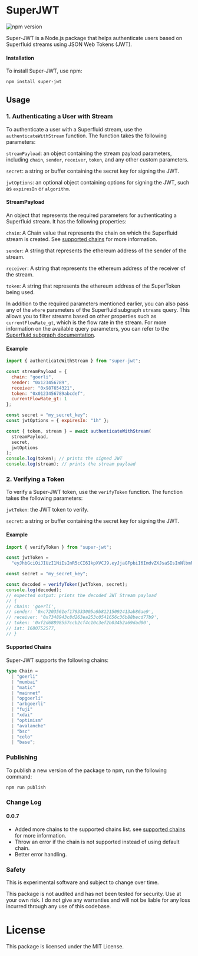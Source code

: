 # SuperJWT

![npm version](https://img.shields.io/badge/npm-0.0.7-brightgreen)

Super-JWT is a Node.js package that helps authenticate users based on Superfluid streams using JSON Web Tokens (JWT).

#### Installation

To install Super-JWT, use npm:

```shell
npm install super-jwt
```

## Usage

### 1. Authenticating a User with Stream

To authenticate a user with a Superfluid stream, use the `authenticateWithStream` function. The function takes the following parameters:

`streamPayload`: an object containing the stream payload parameters, including `chain`, `sender`, `receiver`, `token`, and any other custom parameters.

`secret`: a string or buffer containing the secret key for signing the JWT.

`jwtOptions`: an optional object containing options for signing the JWT, such as `expiresIn` or `algorithm`.

#### StreamPayload

An object that represents the required parameters for authenticating a Superfluid stream. It has the following properties:

`chain`: A Chain value that represents the chain on which the Superfluid stream is created. See [supported chains](#supported-chains) for more information.

`sender`: A string that represents the ethereum address of the sender of the stream.

`receiver`: A string that represents the ethereum address of the receiver of the stream.

`token`: A string that represents the ethereum address of the SuperToken being used.

In addition to the required parameters mentioned earlier, you can also pass any of the `where` parameters of the Superfluid subgraph `streams` query. This allows you to filter streams based on other properties such as `currentFlowRate_gt`, which is the flow rate in the stream. For more information on the available query parameters, you can refer to the [Superfluid subgraph documentation](https://thegraph.com/hosted-service/subgraph/superfluid-finance/protocol-v1-goerli).

#### Example

```javascript
import { authenticateWithStream } from "super-jwt";

const streamPayload = {
  chain: "goerli",
  sender: "0x123456789",
  receiver: "0x987654321",
  token: "0x0123456789abcdef",
  currentFlowRate_gt: 1
};

const secret = "my_secret_key";
const jwtOptions = { expiresIn: "1h" };

const { token, stream } = await authenticateWithStream(
  streamPayload,
  secret,
  jwtOptions
);
console.log(token); // prints the signed JWT
console.log(stream); // prints the stream payload
```

### 2. Verifying a Token

To verify a Super-JWT token, use the `verifyToken` function. The function takes the following parameters:

`jwtToken`: the JWT token to verify.

`secret`: a string or buffer containing the secret key for signing the JWT.

#### Example

```javascript
import { verifyToken } from "super-jwt";

const jwtToken =
  "eyJhbGciOiJIUzI1NiIsInR5cCI6IkpXVCJ9.eyJjaGFpbiI6ImdvZXJsaSIsInNlbmRlciI6IjB4MTIzNDU2Nzg5IiwicmVjZWl2ZXIiOiIweDk4NzY1NDMyMSIsInRva2VuIjoiMHgwMTIzNDU2Nzg5YWJjZGVmIiwiaWF0IjoxNTE2MjM5MDIyfQ.LCeBCiVpKZYtb-GwzGMCQ44hOy1iym_sWmYdOgH0bFs";

const secret = "my_secret_key";

const decoded = verifyToken(jwtToken, secret);
console.log(decoded);
// expected output: prints the decoded JWT Stream payload
// {
// chain: 'goerli',
// sender: '0xc7203561ef179333005a9b81215092413ab86ae9',
// receiver: '0x7348943c8d263ea253c0541656c36b88becd77b9',
// token: '0xf2d68898557ccb2cf4c10c3ef2b034b2a69dad00',
// iat: 1680752577,
// }
```

#### Supported Chains

Super-JWT supports the following chains:

```ts
type Chain =
  | "goerli"
  | "mumbai"
  | "matic"
  | "mainnet"
  | "opgoerli"
  | "arbgoerli"
  | "fuji"
  | "xdai"
  | "optimism"
  | "avalanche"
  | "bsc"
  | "celo"
  | "base";
```

### Publishing

To publish a new version of the package to npm, run the following command:

```shell
npm run publish
```

### Change Log

#### 0.0.7

- Added more chains to the supported chains list. see [supported chains](#supported-chains) for more information.
- Throw an error if the chain is not supported instead of using default chain.
- Better error handling.

### Safety

This is experimental software and subject to change over time.

This package is not audited and has not been tested for security. Use at your own risk.
I do not give any warranties and will not be liable for any loss incurred through any use of this codebase.

# License

This package is licensed under the MIT License.
